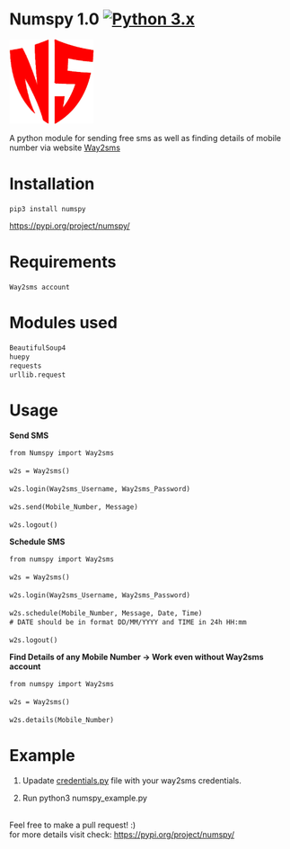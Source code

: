 # Numspy 1.0 [![Python 3.x](https://img.shields.io/badge/Made%20with-Python3.x-1f425f.svg)](http://www.python.org/download/)

<img src="logo.png" alt="NumSpy logo" width="150px" height="150px"/>

A python module for sending free sms as well as finding details of mobile number via website 
<a href="http://www.way2sms.com">Way2sms</a>


# Installation
```
pip3 install numspy
```
<a href="https://pypi.org/project/numspy/
">https://pypi.org/project/numspy/</a>

# Requirements
```
Way2sms account
```

# Modules used 
```
BeautifulSoup4
huepy
requests
urllib.request
```

# Usage

<b>Send SMS</b>

```
from Numspy import Way2sms

w2s = Way2sms()

w2s.login(Way2sms_Username, Way2sms_Password)

w2s.send(Mobile_Number, Message)

w2s.logout()
```

<b> Schedule SMS </b>

```
from numspy import Way2sms

w2s = Way2sms()

w2s.login(Way2sms_Username, Way2sms_Password)

w2s.schedule(Mobile_Number, Message, Date, Time)
# DATE should be in format DD/MM/YYYY and TIME in 24h HH:mm

w2s.logout()
```

<b> Find Details of any Mobile Number -> Work even without Way2sms account</b>

```
from numspy import Way2sms

w2s = Way2sms()

w2s.details(Mobile_Number)
```
# Example 

1. Upadate <a href="https://github.com/bhattsameer/numspy/blob/master/credentials.py">credentials.py</a> file with your way2sms
   credentials.

2. Run python3 numspy_example.py 

</br>
Feel free to make a pull request! :)
</br>
for more details visit check: 
<a href="https://pypi.org/project/numspy/
">https://pypi.org/project/numspy/</a>
